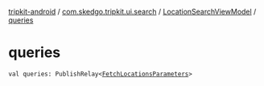 [tripkit-android](../../index.md) / [com.skedgo.tripkit.ui.search](../index.md) / [LocationSearchViewModel](index.md) / [queries](./queries.md)

# queries

`val queries: PublishRelay<`[`FetchLocationsParameters`](../-fetch-locations-parameters/index.md)`>`